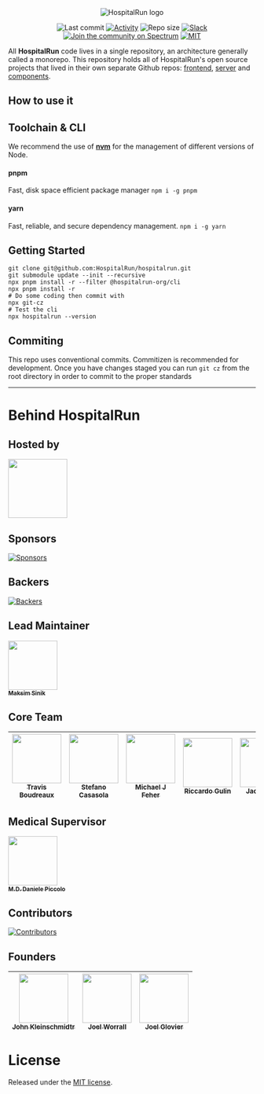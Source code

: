 <div align="center">
  
<img src="https://raw.githubusercontent.com/HospitalRun/design/master/logo/logo-on-transparent.png" alt="HospitalRun logo"/>

![Last commit](https://img.shields.io/github/last-commit/hospitalrun/hospitalrun) [![Activity](https://img.shields.io/github/commit-activity/m/hospitalrun/hospitalrun)](https://github.com/hospitalrun/hospitalrun/pulse) ![Repo size](https://img.shields.io/github/repo-size/hospitalrun/hospitalrun) [![Slack](https://hospitalrun-slackin.herokuapp.com/badge.svg)](https://hospitalrun-slackin.herokuapp.com) [![Join the community on Spectrum](https://withspectrum.github.io/badge/badge.svg)](https://spectrum.chat/hospitalrun) [![MIT](https://badgen.net/github/license/HospitalRun/hospitalrun)](https://github.com/HospitalRun/hospitalrun/blob/master/LICENSE)

</div>

All **HospitalRun** code lives in a single repository, an architecture generally called a monorepo. This repository holds all of HospitalRun's open source projects that lived in their own separate Github repos: [frontend](https://github.com/HospitalRun/hospitalrun-frontend), [server](https://github.com/HospitalRun/hospitalrun-server) and [components](https://github.com/HospitalRun/components).

## How to use it


## Toolchain & CLI

We recommend the use of [**nvm**](https://github.com/nvm-sh/nvm#install--update-script) for the management of different versions of Node.

#### pnpm
Fast, disk space efficient package manager
`npm i -g pnpm`

#### yarn
Fast, reliable, and secure dependency management.
`npm i -g yarn`
## Getting Started

```
git clone git@github.com:HospitalRun/hospitalrun.git
git submodule update --init --recursive
npx pnpm install -r --filter @hospitalrun-org/cli
npx pnpm install -r
# Do some coding then commit with
npx git-cz
# Test the cli
npx hospitalrun --version
```

## Commiting
This repo uses conventional commits. Commitizen is recommended for development. Once you have changes staged
you can run `git cz` from the root directory in order to commit to the proper standards

<hr />

# Behind HospitalRun

## Hosted by

[<img src="https://github.com/openjs-foundation/cross-project-council/blob/master/logos/openjsf-color.png?raw=true" width="120px;"/>](https://openjsf.org/projects/#atlarge)

## Sponsors

[![Sponsors](https://opencollective.com/hospitalrun/sponsors.svg?width=890)](https://opencollective.com/hospitalrun/contribute/sponsors-336/checkout)

## Backers

[![Backers](https://opencollective.com/hospitalrun/backers.svg?width=890)](https://opencollective.com/hospitalrun/contribute/backers-335/checkout)

## Lead Maintainer

[<img src="https://avatars2.githubusercontent.com/u/1620916?s=460&v=4" width="100px;"/><br /><sub><b>Maksim Sinik</b></sub>](https://github.com/fox1t)<br />

## Core Team

<!-- prettier-ignore -->
|[<img src="https://avatars1.githubusercontent.com/u/11684?s=460&v=4" width="100px;"/><br /><sub><b>Travis Boudreaux</b></sub>](https://github.com/tjboudreaux) | [<img src="https://avatars3.githubusercontent.com/u/25089405?s=460&v=4" width="100px;"/><br /><sub><b>Stefano Casasola</b></sub>](https://github.com/irvelervel) | [<img src="https://avatars3.githubusercontent.com/u/3400442?s=460&v=4" width="100px;"/><br /><sub><b>Michael J Feher</b></sub>](https://github.com/PhearZero) | [<img src="https://avatars1.githubusercontent.com/u/25009192?s=460&v=4" width="100px;"/><br /><sub><b>Riccardo Gulin</b></sub>](https://github.com/bazuzu666) | [<img src="https://avatars3.githubusercontent.com/u/18731800?s=460&v=4" width="100px;"/><br /><sub><b>Jack Meyer</b></sub>](https://github.com/jackcmeyer) | [<img src="https://avatars0.githubusercontent.com/u/6388707?s=460&v=4" width="100px;"/><br /><sub><b>Matteo Vivona</b></sub>](https://github.com/tehKapa) |
|---|---|---|---|---|---|

## Medical Supervisor

[<img src="https://avatars2.githubusercontent.com/u/24660474?s=460&v=4" width="100px;"/><br /><sub><b>M.D. Daniele Piccolo</b></sub>](https://it.linkedin.com/in/danielepiccolo)<br />

## Contributors

[![Contributors](https://opencollective.com/hospitalrun/contributors.svg?width=960&button=false)](https://github.com/HospitalRun/hospitalrun-frontend/graphs/contributors)

## Founders

<!-- prettier-ignore -->
| [<img src="https://avatars0.githubusercontent.com/u/609052?s=460&v=4" width="100px;"/><br /><sub><b>John Kleinschmidtr</b></sub>](https://github.com/jkleinsc) | [<img src="https://avatars0.githubusercontent.com/u/929261?s=400&v=4" width="100px;"/><br /><sub><b>Joel Worrall</b></sub>](https://github.com/tangollama)  | [<img src="https://avatars0.githubusercontent.com/u/1319791?s=460&v=4" width="100px;"/><br /><sub><b>Joel Glovier</b></sub>](https://github.com/jglovier)  |
|---|---|---|

# License

Released under the [MIT license](LICENSE).
